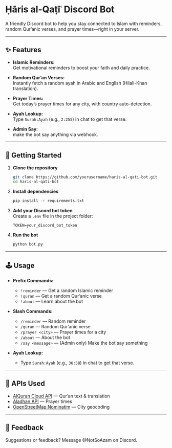 # Ḥāris al-Qaṭīʿ Discord Bot

A friendly Discord bot to help you stay connected to Islam with reminders, random Qur’anic verses, and prayer times—right in your server.

---

## ✨ Features

- **Islamic Reminders:**  
  Get motivational reminders to boost your faith and daily practice.

- **Random Qur’an Verses:**  
  Instantly fetch a random ayah in Arabic and English (Hilali-Khan translation).

- **Prayer Times:**  
  Get today’s prayer times for any city, with country auto-detection.

- **Ayah Lookup:**  
  Type `Surah:Ayah` (e.g., `2:255`) in chat to get that verse.

- **Admin Say:**  
  make the bot say anything via webhook.

---

## 🚀 Getting Started

1. **Clone the repository**
    ```sh
    git clone https://github.com/yourusername/haris-al-qati-bot.git
    cd haris-al-qati-bot
    ```

2. **Install dependencies**
    ```sh
    pip install -r requirements.txt
    ```

3. **Add your Discord bot token**  
   Create a `.env` file in the project folder:
    ```
    TOKEN=your_discord_bot_token
    ```

4. **Run the bot**
    ```sh
    python bot.py
    ```

---

## 🕹️ Usage

- **Prefix Commands:**  
  - `!reminder` — Get a random Islamic reminder  
  - `!quran` — Get a random Qur’anic verse  
  - `!about` — Learn about the bot

- **Slash Commands:**  
  - `/reminder` — Random reminder  
  - `/quran` — Random Qur’anic verse  
  - `/prayer <city>` — Prayer times for a city  
  - `/about` — About the bot  
  - `/say <message>` — (Admin only) Make the bot say something

- **Ayah Lookup:**  
  - Type `Surah:Ayah` (e.g., `36:58`) in chat to get that verse.

---

## 🔗 APIs Used

- [AlQuran Cloud API](https://alquran.cloud/api) — Qur’an text & translation
- [Aladhan API](https://aladhan.com/prayer-times-api) — Prayer times
- [OpenStreetMap Nominatim](https://nominatim.openstreetmap.org/) — City geocoding

---

## 🙋 Feedback

Suggestions or feedback? Message @NotSoAzam on Discord.

